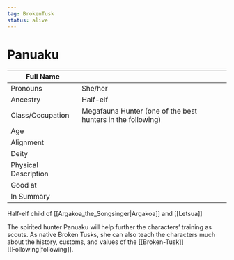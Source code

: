 ```yaml
---
tag: BrokenTusk
status: alive
---
```

# Panuaku

| Full Name            |     |
| -------------------- | --- |
| Pronouns             | She/her |
| Ancestry             | Half-elf |
| Class/Occupation     | Megafauna Hunter (one of the best hunters in the following) |
| Age                  |     |
| Alignment            |     |
| Deity                |     |
| Physical Description |     |
| Good at              |     |
| In Summary           |     |

Half-elf child of [[Argakoa_the_Songsinger|Argakoa]] and [[Letsua]] 

The spirited hunter Panuaku will help further the characters’ training as scouts. As native Broken Tusks, she can also teach the characters much about the history, customs, and values of the [[Broken-Tusk]] [[Following|following]].
 
